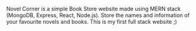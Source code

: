 Novel Corner is a simple Book Store website made using MERN stack (MongoDB, Express, React, Node.js). Store the names and information of your favourite novels and books. This is my first full stack website ;)
